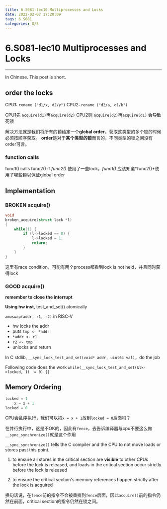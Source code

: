 ```yaml
---
title: 6.S081-lec10 Multiprocesses and Locks
date: 2022-02-07 17:20:09
tags: 6.S081
categories: O/S
---
```

<style>
img{
    width: 80%;
}
</style>

<!--more-->

# 6.S081-lec10 Multiprocesses and Locks
---

In Chinese. This post is short.

## order the locks

CPU1: `rename ("d1/x, d2/y")`
CPU2: `rename ("d2/a, d1/b")`

CPU1先 `acquire(d1)`再`acquire(d2)`
CPU2则 `acquire(d2)`再`acquire(d1)`
会导致死锁

解决方法就是我们将所有的锁给定一个**global order**，获取这类型的多个锁的时候必须按顺序获取。 **order**是对于**某个类型的锁**而言的，不同类型的锁之间没有order可言。

### function calls
func1() calls func2()
if *func2()* 使用了一些lock，*func1()* 应该知道*func2()*使用了哪些锁以保证global order

## Implementation

### BROKEN acquire()

```C
void
broken_acquire(struct lock *l)
{   
    while(1) {
        if (l->locked == 0) {
            l->locked = 1;
            return;
        }
    }
}
```
这里有race condition，可能有两个process都看到lock is not held，并且同时获得lock

### GOOD acquire()

**remember to close the interrupt**

**Using hw inst**, test_and_set() atomically

`amoswap(addr, r1, r2)` in RISC-V

* hw locks the addr
* puts `tmp <- *addr`
* `*addr <- r1`
* `r2 <- tmp`
* unlocks and return

In C stdlib, `__sync_lock_test_and_set(void* addr, uint64 val)`，do the job

Following code does the work
`while(__sync_lock_test_and_set(&lk->locked, 1) != 0) {}`

## Memory Ordering

```C
locked = 1
    x = x + 1
locked = 0
```
CPU会乱序执行，我们可以把`x = x + 1`放到`locked = 0`后面吗？

在并行执行中，这是不OK的，因此有`fence`，去告诉编译器与cpu不要这么做
`__sync_synchronize()`就是这个作用

`__sync_synchronize()` tells the C compiler and the CPU to not move loads or stores past this point.

1. to ensure all stores in the critical section are **visible** to other CPUs before the lock is released, and loads in the critical section occur strictly before the lock is released

2. to ensure the critical section's memory references happen strictly after the lock is acquired

换句话说，在`fence`前的指令不会被重排到`fence`后面，因此`acquire()`前的指令仍然在前面，critical section的指令仍然在锁之间。








